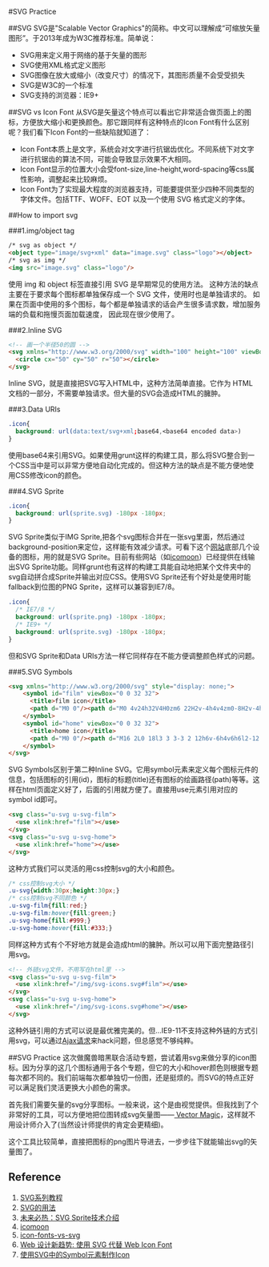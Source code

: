#SVG Practice

##SVG
SVG是"Scalable Vector Graphics"的简称。中文可以理解成“可缩放矢量图形”。于2013年成为W3C推荐标准。简单说：

* SVG用来定义用于网络的基于矢量的图形
* SVG使用XML格式定义图形
* SVG图像在放大或缩小（改变尺寸）的情况下，其图形质量不会受受损失
* SVG是W3C的一个标准
* SVG支持的浏览器：IE9+

##SVG vs Icon Font
从SVG是矢量这个特点可以看出它非常适合做页面上的图标，方便放大缩小和更换颜色。那它跟同样有这种特点的Icon Font有什么区别呢？我们看下Icon Font的一些缺陷就知道了：

* Icon Font本质上是文字，系统会对文字进行抗锯齿优化。不同系统下对文字进行抗锯齿的算法不同，可能会导致显示效果不大相同。
* Icon Font显示的位置大小会受font-size,line-height,word-spacing等css属性影响，调整起来比较麻烦。
* Icon Font为了实现最大程度的浏览器支持，可能要提供至少四种不同类型的字体文件。包括TTF、WOFF、EOT 以及一个使用 SVG 格式定义的字体。

##How to import svg

###1.img/object tag
```html
/* svg as object */
<object type="image/svg+xml" data="image.svg" class="logo"></object>
/* svg as img */
<img src="image.svg" class="logo"/>
```
使用 img 和 object 标签直接引用 SVG 是早期常见的使用方法。 这种方法的缺点主要在于要求每个图标都单独保存成一个 SVG 文件，使用时也是单独请求的。 如果在页面中使用的多个图标，每个都是单独请求的话会产生很多请求数，增加服务端的负载和拖慢页面加载速度， 因此现在很少使用了。

###2.Inline SVG
```html
<!-- 画一个半径50的圆 -->
<svg xmlns="http://www.w3.org/2000/svg" width="100" height="100" viewBox="0 0 100 100">
  <circle cx="50" cy="50" r="50"></circle>
</svg>
```
 Inline SVG，就是直接把SVG写入HTML中，这种方法简单直接。它作为 HTML 文档的一部分，不需要单独请求。但大量的SVG会造成HTML的臃肿。
 
###3.Data URIs
```css
.icon{
  background: url(data:text/svg+xml;base64,<base64 encoded data>)
}
```
使用base64来引用SVG。如果使用grunt这样的构建工具，那么将SVG整合到一个CSS当中是可以非常方便地自动化完成的。但这种方法的缺点是不能方便地使用CSS修改icon的颜色。

###4.SVG Sprite
```css
.icon{
  background: url(sprite.svg) -180px -180px;
}
```
SVG Sprite类似于IMG Sprite,把各个svg图标合并在一张svg里面，然后通过background-position来定位，这样能有效减少请求。可看下这个[网站](http://www.wikiwand.com/)底部几个设备的图标，用的就是SVG Sprite。目前有些网站（如[icomoon](https://icomoon.io/app/)）已经提供在线输出SVG Sprite功能。同样grunt也有这样的构建工具能自动地把某个文件夹中的svg自动拼合成Sprite并输出对应CSS。使用SVG Sprite还有个好处是使用时能fallback到位图的PNG Sprite，这样可以兼容到IE7/8。
```css
.icon{
  /* IE7/8 */
  background: url(sprite.png) -180px -180px;
  /* IE9+ */
  background: url(sprite.svg) -180px -180px;
}
```
但和SVG Sprite和Data URIs方法一样它同样存在不能方便调整颜色样式的问题。

###5.SVG Symbols
```html
<svg xmlns="http://www.w3.org/2000/svg" style="display: none;">
    <symbol id="film" viewBox="0 0 32 32">
      <title>film icon</title>
      <path d="M0 0"/><path d="M0 4v24h32V4H0zm6 22H2v-4h4v4zm0-8H2v-4h4v4zm0-8H2V6h4v4zm18 16H8V6h16v20zm6 0h-4v-4h4v4zm0-8h-4v-4h4v4zm0-8h-4V6h4v4zm-18 0v12l8-6z"/>
    </symbol>
    <symbol id="home" viewBox="0 0 32 32">
      <title>home icon</title>
      <path d="M0 0"/><path d="M16 2L0 18l3 3 3-3 2 12h6v-6h4v6h6l2-12 3 3 3-3L16 2zm0 12.828c-1.562 0-2.83-1.266-2.83-2.828S14.438 9.172 16 9.172c1.562 0 2.828 1.266 2.828 2.828S17.562 14.828 16 14.828z"/>
    </symbol>
</svg>
```
SVG Symbols区别于第二种Inline SVG。它用symbol元素来定义每个图标元件的信息，包括图标的引用(id)，图标的标题(title)还有图标的绘画路径(path)等等。这样在html页面定义好了，后面的引用就方便了。直接用use元素引用对应的symbol id即可。
```html
<svg class="u-svg u-svg-film">
  <use xlink:href="film"></use>
</svg>
<svg class="u-svg u-svg-home">
  <use xlink:href="home"></use>
</svg>
```
这种方式我们可以灵活的用css控制svg的大小和颜色。
```css
/* css控制svg大小 */
.u-svg{width:30px;height:30px;}
/* css控制svg不同颜色 */
.u-svg-film{fill:red;}
.u-svg-film:hover{fill:green;}
.u-svg-home{fill:#999;}
.u-svg-home:hover{fill:#333;}
```
同样这种方式有个不好地方就是会造成html的臃肿。所以可以用下面完整路径引用svg。
```html
<!-- 外链svg文件，不用写在html里 -->
<svg class="u-svg u-svg-film">
  <use xlink:href="/img/svg-icons.svg#film"></use>
</svg>
<svg class="u-svg u-svg-home">
  <use xlink:href="/img/svg-icons.svg#home"></use>
</svg>
```
这种外链引用的方式可以说是最优雅完美的。但…IE9-11不支持这种外链的方式引用svg，可以通过[Ajax请求](https://css-tricks.com/svg-use-external-source/)来hack问题，但总感觉不够纯粹。

##SVG Practice
这次做魔兽暗黑联合活动专题，尝试着用svg来做分享的icon图标。因为分享的这几个图标通用于各个专题，但它的大小和hover颜色则根据专题每次都不同的。我们前端每次都单独切一份图，还是挺烦的。而SVG的特点正好可以满足我们灵活更换大小颜色的需求。

首先我们需要矢量的svg分享图标。一般来说，这个是由视觉提供。但我找到了个非常好的工具，可以方便地把位图转成svg矢量图——[ Vector Magic](http://pan.baidu.com/s/1dDnqdxf)，这样就不用设计师介入了(当然设计师提供的肯定会更精细)。

这个工具比较简单，直接把图标的png图片导进去，一步步往下就能输出svg的矢量图了。


## Reference
1. [SVG系列教程](http://www.w3cplus.com/html5/svg-introduction-and-embedded-html-page.html)
2. [SVG的用法](http://www.webhek.com/svg/)
3. [未来必热：SVG Sprite技术介绍](http://www.zhangxinxu.com/wordpress/2014/07/introduce-svg-sprite-technology/)
4. [icomoon](https://icomoon.io/app/)
5. [icon-fonts-vs-svg](https://css-tricks.com/icon-fonts-vs-svg/)
6. [Web 设计新趋势: 使用 SVG 代替 Web Icon Font](http://io-meter.com/2014/07/20/replace-icon-fonts-with-svg/)
7. [使用SVG中的Symbol元素制作Icon](http://isux.tencent.com/16292.html)